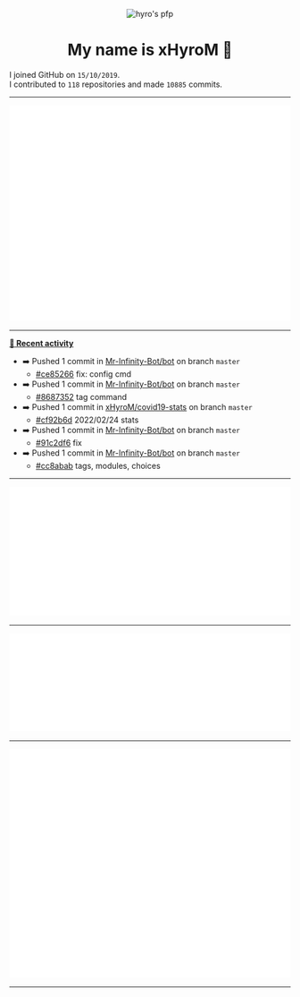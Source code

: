 <p align="center">
    <img src="https://avatars.githubusercontent.com/u/56601352" width="192" alt="hyro's pfp" />
    <h1 align="center">My name is xHyroM 👋</h1>
</p>

I joined GitHub on `15/10/2019`.  
I contributed to `118` repositories and made `10885` commits.  

___

<img src="https://github.com/xHyroM/xHyroM/blob/master/.cache/base.svg">

___

**[📰 Recent activity](https://github.com/xHyroM)**
* ➡️ Pushed 1 commit in [Mr-Infinity-Bot/bot](https://github.com/Mr-Infinity-Bot/bot) on branch `master`
  * [#ce85266](https://github.com/Mr-Infinity-Bot/bot/commit/ce85266) fix: config cmd
* ➡️ Pushed 1 commit in [Mr-Infinity-Bot/bot](https://github.com/Mr-Infinity-Bot/bot) on branch `master`
  * [#8687352](https://github.com/Mr-Infinity-Bot/bot/commit/8687352) tag command
* ➡️ Pushed 1 commit in [xHyroM/covid19-stats](https://github.com/xHyroM/covid19-stats) on branch `master`
  * [#cf92b6d](https://github.com/xHyroM/covid19-stats/commit/cf92b6d) 2022/02/24 stats
* ➡️ Pushed 1 commit in [Mr-Infinity-Bot/bot](https://github.com/Mr-Infinity-Bot/bot) on branch `master`
  * [#91c2df6](https://github.com/Mr-Infinity-Bot/bot/commit/91c2df6) fix
* ➡️ Pushed 1 commit in [Mr-Infinity-Bot/bot](https://github.com/Mr-Infinity-Bot/bot) on branch `master`
  * [#cc8abab](https://github.com/Mr-Infinity-Bot/bot/commit/cc8abab) tags, modules, choices


___

<img src="https://github.com/xHyroM/xHyroM/blob/master/.cache/isocalendar.svg">

___

<img src="https://github.com/xHyroM/xHyroM/blob/master/.cache/languages.svg">

___

<img src="https://github.com/xHyroM/xHyroM/blob/master/.cache/achievements.svg">

___